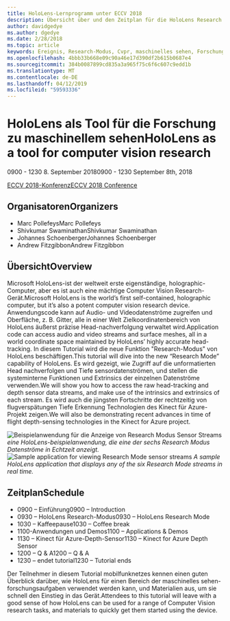 ```yaml
---
title: HoloLens-Lernprogramm unter ECCV 2018
description: Übersicht über und den Zeitplan für die HoloLens Research Modus Sitzung am 8. September 2018 an der Konferenz ECCV geliefert wird.
author: davidgedye
ms.author: dgedye
ms.date: 2/28/2018
ms.topic: article
keywords: Ereignis, Research-Modus, Cvpr, maschinelles sehen, Forschung, HoloLens
ms.openlocfilehash: 4bbb33b668e09c90a46e17d390df2b615b0687e4
ms.sourcegitcommit: 384b0087899cd835a3a965f75c6f6c607c9edd1b
ms.translationtype: MT
ms.contentlocale: de-DE
ms.lasthandoff: 04/12/2019
ms.locfileid: "59593336"
---
```

# <a name="hololens-as-a-tool-for-computer-vision-research"></a><span data-ttu-id="5ce46-104">HoloLens als Tool für die Forschung zu maschinellem sehen</span><span class="sxs-lookup"><span data-stu-id="5ce46-104">HoloLens as a tool for computer vision research</span></span>
<span data-ttu-id="5ce46-105">0900 - 1230 8. September 2018</span><span class="sxs-lookup"><span data-stu-id="5ce46-105">0900 - 1230 September 8th, 2018</span></span>

[<span data-ttu-id="5ce46-106">ECCV 2018-Konferenz</span><span class="sxs-lookup"><span data-stu-id="5ce46-106">ECCV 2018 Conference</span></span>](https://eccv2018.org)

## <a name="organizers"></a><span data-ttu-id="5ce46-107">Organisatoren</span><span class="sxs-lookup"><span data-stu-id="5ce46-107">Organizers</span></span>
* <span data-ttu-id="5ce46-108">Marc Pollefeys</span><span class="sxs-lookup"><span data-stu-id="5ce46-108">Marc Pollefeys</span></span>
* <span data-ttu-id="5ce46-109">Shivkumar Swaminathan</span><span class="sxs-lookup"><span data-stu-id="5ce46-109">Shivkumar Swaminathan</span></span>
* <span data-ttu-id="5ce46-110">Johannes Schoenberger</span><span class="sxs-lookup"><span data-stu-id="5ce46-110">Johannes Schoenberger</span></span>
* <span data-ttu-id="5ce46-111">Andrew Fitzgibbon</span><span class="sxs-lookup"><span data-stu-id="5ce46-111">Andrew Fitzgibbon</span></span>

## <a name="overview"></a><span data-ttu-id="5ce46-112">Übersicht</span><span class="sxs-lookup"><span data-stu-id="5ce46-112">Overview</span></span>
<span data-ttu-id="5ce46-113">Microsoft HoloLens-ist der weltweit erste eigenständige, holographic-Computer, aber es ist auch eine mächtige Computer Vision Research-Gerät.</span><span class="sxs-lookup"><span data-stu-id="5ce46-113">Microsoft HoloLens is the world’s first self-contained, holographic computer, but it’s also a potent computer vision research device.</span></span>
<span data-ttu-id="5ce46-114">Anwendungscode kann auf Audio- und Videodatenströme zugreifen und Oberfläche, z. B. Gitter, alle in einer Welt Zielkoordinatenbereich von HoloLens äußerst präzise Head-nachverfolgung verwaltet wird.</span><span class="sxs-lookup"><span data-stu-id="5ce46-114">Application code can access audio and video streams and surface meshes, all in a world coordinate space maintained by HoloLens’ highly accurate head-tracking.</span></span> <span data-ttu-id="5ce46-115">In diesem Tutorial wird die neue Funktion "Research-Modus" von HoloLens beschäftigen.</span><span class="sxs-lookup"><span data-stu-id="5ce46-115">This tutorial will dive into the new “Research Mode” capability of HoloLens.</span></span>
<span data-ttu-id="5ce46-116">Es wird gezeigt, wie Zugriff auf die unformatierten Head nachverfolgen und Tiefe sensordatenströmen, und stellen die systeminterne Funktionen und Extrinsics der einzelnen Datenströme verwenden.</span><span class="sxs-lookup"><span data-stu-id="5ce46-116">We will show you how to access the raw head-tracking and depth sensor data streams, and make use of the intrinsics and extrinsics of each stream.</span></span>  <span data-ttu-id="5ce46-117">Es wird auch die jüngsten Fortschritte der rechtzeitig von flugverspätungen Tiefe Erkennung Technologien des Kinect für Azure-Projekt zeigen.</span><span class="sxs-lookup"><span data-stu-id="5ce46-117">We will also be demonstrating recent advances in time of flight depth-sensing technologies in the Kinect for Azure project.</span></span>

<span data-ttu-id="5ce46-118">![Beispielanwendung für die Anzeige von Research Modus Sensor Streams](images/sensor-stream-viewer.jpg)
*eine HoloLens-beispielanwendung, die eine der sechs Research Modus Datenströme in Echtzeit anzeigt.*</span><span class="sxs-lookup"><span data-stu-id="5ce46-118">![Sample application for viewing Research Mode sensor streams](images/sensor-stream-viewer.jpg)
*A sample HoloLens application that displays any of the six Research Mode streams in real time.*</span></span>

## <a name="schedule"></a><span data-ttu-id="5ce46-119">Zeitplan</span><span class="sxs-lookup"><span data-stu-id="5ce46-119">Schedule</span></span>
* <span data-ttu-id="5ce46-120">0900 – Einführung</span><span class="sxs-lookup"><span data-stu-id="5ce46-120">0900 – Introduction</span></span>
* <span data-ttu-id="5ce46-121">0930 – HoloLens Research-Modus</span><span class="sxs-lookup"><span data-stu-id="5ce46-121">0930 – HoloLens Research Mode</span></span>
* <span data-ttu-id="5ce46-122">1030 – Kaffeepause</span><span class="sxs-lookup"><span data-stu-id="5ce46-122">1030 – Coffee break</span></span>
* <span data-ttu-id="5ce46-123">1100-Anwendungen und Demos</span><span class="sxs-lookup"><span data-stu-id="5ce46-123">1100 – Applications & Demos</span></span>
* <span data-ttu-id="5ce46-124">1130 – Kinect für Azure-Depth-Sensor</span><span class="sxs-lookup"><span data-stu-id="5ce46-124">1130 – Kinect for Azure Depth Sensor</span></span>
* <span data-ttu-id="5ce46-125">1200 – Q & A</span><span class="sxs-lookup"><span data-stu-id="5ce46-125">1200 – Q & A</span></span>
* <span data-ttu-id="5ce46-126">1230 – endet tutorial</span><span class="sxs-lookup"><span data-stu-id="5ce46-126">1230 – Tutorial ends</span></span>

<span data-ttu-id="5ce46-127">Der Teilnehmer in diesem Tutorial mobilfunknetzes kennen einen guten Überblick darüber, wie HoloLens für einen Bereich der maschinelles sehen-forschungsaufgaben verwendet werden kann, und Materialien aus, um sie schnell den Einstieg in das Gerät.</span><span class="sxs-lookup"><span data-stu-id="5ce46-127">Attendees to this tutorial will leave with a good sense of how HoloLens can be used for a range of Computer Vision research tasks, and materials to quickly get them started using the device.</span></span>
